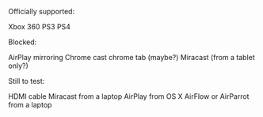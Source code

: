 Officially supported:

Xbox 360
PS3
PS4

Blocked:

AirPlay mirroring
Chrome cast chrome tab (maybe?)
Miracast (from a tablet only?)

Still to test:

HDMI cable 
Miracast from a laptop
AirPlay from OS X
AirFlow or AirParrot from a laptop